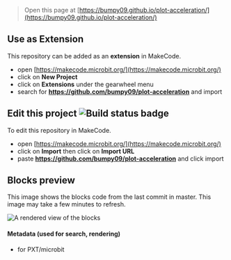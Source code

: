 
> Open this page at [https://bumpy09.github.io/plot-acceleration/](https://bumpy09.github.io/plot-acceleration/)

## Use as Extension

This repository can be added as an **extension** in MakeCode.

* open [https://makecode.microbit.org/](https://makecode.microbit.org/)
* click on **New Project**
* click on **Extensions** under the gearwheel menu
* search for **https://github.com/bumpy09/plot-acceleration** and import

## Edit this project ![Build status badge](https://github.com/bumpy09/plot-acceleration/workflows/MakeCode/badge.svg)

To edit this repository in MakeCode.

* open [https://makecode.microbit.org/](https://makecode.microbit.org/)
* click on **Import** then click on **Import URL**
* paste **https://github.com/bumpy09/plot-acceleration** and click import

## Blocks preview

This image shows the blocks code from the last commit in master.
This image may take a few minutes to refresh.

![A rendered view of the blocks](https://github.com/bumpy09/plot-acceleration/raw/master/.github/makecode/blocks.png)

#### Metadata (used for search, rendering)

* for PXT/microbit
<script src="https://makecode.com/gh-pages-embed.js"></script><script>makeCodeRender("{{ site.makecode.home_url }}", "{{ site.github.owner_name }}/{{ site.github.repository_name }}");</script>
